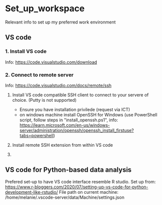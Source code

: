 # Set_up_workspace
Relevant info to set up my preferred work environment 

## VS code 
### 1. Install VS code 
Info: https://code.visualstudio.com/download

### 2. Connect to remote server
Info: https://code.visualstudio.com/docs/remote/ssh

1. Install VS code compatible SSH client to connect to your servere of choice. (Putty is not supported)
    - Ensure you have installation privilede (request via ICT) 
    - on windows machine install OpenSSH for Windows (use PowerShell script, follow steps in "install_openssh.ps1", info: https://learn.microsoft.com/en-us/windows-server/administration/openssh/openssh_install_firstuse?tabs=powershell)
      
2. Install remote SSH extension from within VS code
3. 

## VS code for Python-based data analysis 

Prefered set-up to have VS code interface resemble R studio. 
Set up from: https://www.r-bloggers.com/2020/07/setting-up-vs-code-for-python-development-like-rstudio/ 
File path on current machine: /home/melanie/.vscode-server/data/Machine/settings.json
